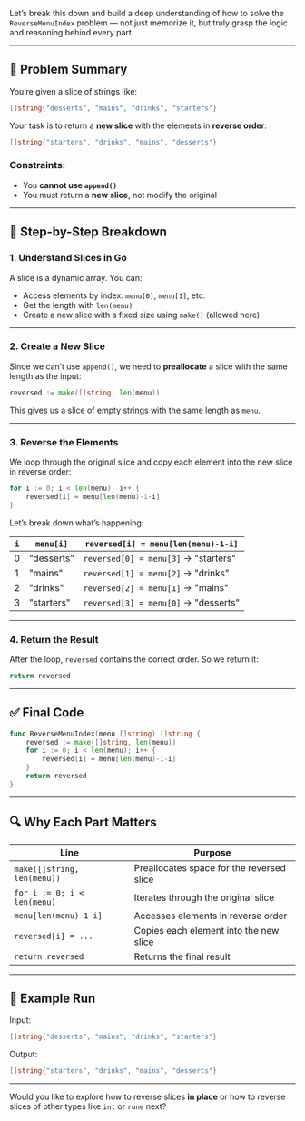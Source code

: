 Let’s break this down and build a deep understanding of how to solve the `ReverseMenuIndex` problem — not just memorize it, but truly grasp the logic and reasoning behind every part.

---

## 🧠 Problem Summary

You’re given a slice of strings like:

```go
[]string{"desserts", "mains", "drinks", "starters"}
```

Your task is to return a **new slice** with the elements in **reverse order**:

```go
[]string{"starters", "drinks", "mains", "desserts"}
```

### Constraints:
- You **cannot use `append()`**
- You must return a **new slice**, not modify the original

---

## 🧩 Step-by-Step Breakdown

### 1. **Understand Slices in Go**

A slice is a dynamic array. You can:
- Access elements by index: `menu[0]`, `menu[1]`, etc.
- Get the length with `len(menu)`
- Create a new slice with a fixed size using `make()` (allowed here)

---

### 2. **Create a New Slice**

Since we can’t use `append()`, we need to **preallocate** a slice with the same length as the input:

```go
reversed := make([]string, len(menu))
```

This gives us a slice of empty strings with the same length as `menu`.

---

### 3. **Reverse the Elements**

We loop through the original slice and copy each element into the new slice in reverse order:

```go
for i := 0; i < len(menu); i++ {
	reversed[i] = menu[len(menu)-1-i]
}
```

Let’s break down what’s happening:

| `i` | `menu[i]`     | `reversed[i] = menu[len(menu)-1-i]` |
|-----|---------------|--------------------------------------|
| 0   | "desserts"    | `reversed[0] = menu[3]` → "starters" |
| 1   | "mains"       | `reversed[1] = menu[2]` → "drinks"   |
| 2   | "drinks"      | `reversed[2] = menu[1]` → "mains"    |
| 3   | "starters"    | `reversed[3] = menu[0]` → "desserts" |

---

### 4. **Return the Result**

After the loop, `reversed` contains the correct order. So we return it:

```go
return reversed
```

---

## ✅ Final Code

```go
func ReverseMenuIndex(menu []string) []string {
	reversed := make([]string, len(menu))
	for i := 0; i < len(menu); i++ {
		reversed[i] = menu[len(menu)-1-i]
	}
	return reversed
}
```

---

## 🔍 Why Each Part Matters

| Line | Purpose |
|------|---------|
| `make([]string, len(menu))` | Preallocates space for the reversed slice |
| `for i := 0; i < len(menu)` | Iterates through the original slice |
| `menu[len(menu)-1-i]` | Accesses elements in reverse order |
| `reversed[i] = ...` | Copies each element into the new slice |
| `return reversed` | Returns the final result |

---

## 🧪 Example Run

Input:
```go
[]string{"desserts", "mains", "drinks", "starters"}
```

Output:
```go
[]string{"starters", "drinks", "mains", "desserts"}
```

---

Would you like to explore how to reverse slices **in place** or how to reverse slices of other types like `int` or `rune` next?
